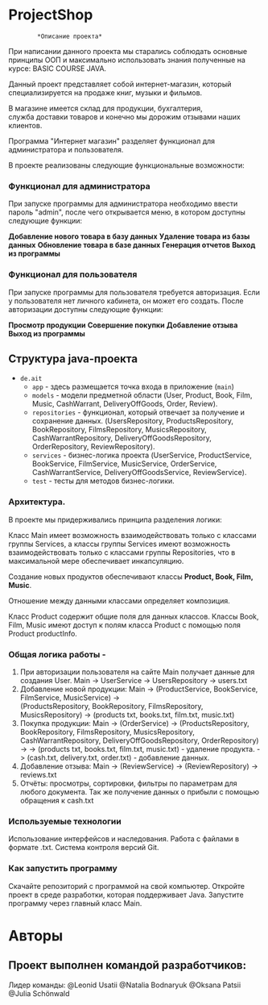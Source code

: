# ProjectShop

            *Описание проекта*

При написании данного проекта мы старались соблюдать основные принципы ООП 
и максимально использовать знания полученные на курсе: BASIC COURSE JAVA.

Данный проект представляет собой интернет-магазин,
который специализируется на продаже книг, музыки и фильмов.

В магазине имеется склад для продукции, бухгалтерия,  
служба доставки товаров и конечно мы дорожим отзывами наших клиентов. 

Программа "Интернет магазин" разделяет функционал для администратора и пользователя.

В проекте реализованы следующие функциональные возможности:

### Функционал для администратора

При запуске программы для администратора необходимо ввести пароль "admin", 
после чего открывается меню, в котором доступны следующие функции:

**Добавление нового товара в базу данных**
**Удаление товара из базы данных**
**Обновление товара в базе данных**
**Генерация отчетов**
**Выход из программы**

### Функционал для пользователя

При запуске программы для пользователя требуется авторизация. 
Если у пользователя нет личного кабинета, он может его создать.
После авторизации доступны следующие функции:

**Просмотр продукции**
**Совершение покупки**
**Добавление отзыва**
**Выход из программы**

## Структура java-проекта

* `de.ait`
    * `app` - здесь размещается точка входа в приложение (`main`)
    * `models` - модели предметной области (User, Product, Book,  Film, Music, CashWarrant, DeliveryOffGoods,
                 Order, Review).
    * `repositories` - функционал, который отвечает за получение и сохранение данных. 
                       (UsersRepository, ProductsRepository, BookRepository, FilmsRepository, MusicsRepository, 
                        CashWarrantRepository, DeliveryOffGoodsRepository, OrderRepository, ReviewRepository). 
    * `services` - бизнес-логика проекта (UserService, ProductService, BookService, FilmService, MusicService, 
                  OrderService, CashWarrantService,  DeliveryOffGoodsService,  ReviewService). 
    *  `test`   - тесты для методов бизнес-логики.

### Архитектура.

В проекте мы придерживались принципа разделения логики:

Класс Main имеет возможность взаимодействовать только с классами группы Services, а классы группы Services 
имеют возможность взаимодействовать только с классами группы Repositories, что в максимальной мере обеспечивает
инкапсуляцию.

Создание новых продуктов обеспечивают классы  **Product, Book,  Film, Music**.

Отношение между данными классами определяет композиция.

Класс Product содержит общие поля для данных классов. Классы Book,  Film, Music имеют доступ к полям 
класса Product с помощью поля Product productInfo.

### Общая логика работы -

1. При авторизации пользователя на сайте Main получает данные для создания User.
   Main -> UserService -> UsersRepository -> users.txt
2. Добавление новой продукции:
   Main -> (ProductService, BookService, FilmService, MusicService) ->  
           (ProductsRepository, BookRepository, FilmsRepository, MusicsRepository) -> 
           (products txt, books.txt, film.txt, music.txt)
3. Покупка продукции:
   Main -> (OrderService) ->  (ProductsRepository, BookRepository, FilmsRepository, MusicsRepository,
                               CashWarrantRepository, DeliveryOffGoodsRepository, OrderRepository) ->
                          -> (products txt, books.txt, film.txt, music.txt) - удаление продукта.
                          -> (cash.txt, delivery.txt, order.txt) - добавление данных.
4. Добавление отзыва:
   Main -> (ReviewService) -> (ReviewRepository) -> reviews.txt
5. Отчёты:
   просмотры, сортировки, фильтры по параметрам для любого документа. 
   Так же получение данных о прибыли с помощью обращения к cash.txt


### Используемые технологии
Использование интерфейсов и наследования.
Работа с файлами в формате .txt.
Система контроля версий Git.

### Как запустить программу
Скачайте репозиторий с программой на свой компьютер.
Откройте проект в среде разработки, которая поддерживает Java.
Запустите программу через главный класс Main.


# Авторы
## Проект выполнен командой разработчиков:

Лидер команды:  @Leonid Usatii
@Natalia Bodnaryuk
@Oksana Patsii
@Julia Schönwald